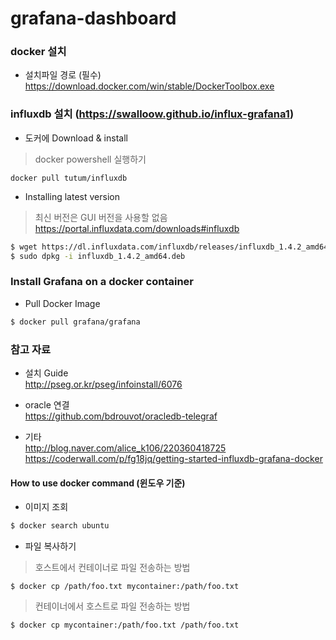 # grafana-dashboard

### docker 설치
- 설치파일 경로 (필수) <br>
https://download.docker.com/win/stable/DockerToolbox.exe

### influxdb 설치 (https://swalloow.github.io/influx-grafana1)
- 도커에 Download & install
> docker powershell 실행하기
```
docker pull tutum/influxdb
```

- Installing latest version 
> 최신 버전은 GUI 버전을 사용할 없음
https://portal.influxdata.com/downloads#influxdb
``` bash
$ wget https://dl.influxdata.com/influxdb/releases/influxdb_1.4.2_amd64.deb
$ sudo dpkg -i influxdb_1.4.2_amd64.deb
```

### Install Grafana on a docker container
- Pull Docker Image
```bash
$ docker pull grafana/grafana
```

### 참고 자료
- 설치 Guide <br>
http://pseg.or.kr/pseg/infoinstall/6076

- oracle 연결 <br>
https://github.com/bdrouvot/oracledb-telegraf

- 기타<br>
http://blog.naver.com/alice_k106/220360418725 <br>
https://coderwall.com/p/fg18jq/getting-started-influxdb-grafana-docker

#### How to use docker command (윈도우 기준)
- 이미지 조회    
``` bash
$ docker search ubuntu
```

- 파일 복사하기
> 호스트에서 컨테이너로 파일 전송하는 방법
```
$ docker cp /path/foo.txt mycontainer:/path/foo.txt
```
> 컨테이너에서 호스트로 파일 전송하는 방법 
```
$ docker cp mycontainer:/path/foo.txt /path/foo.txt
```
